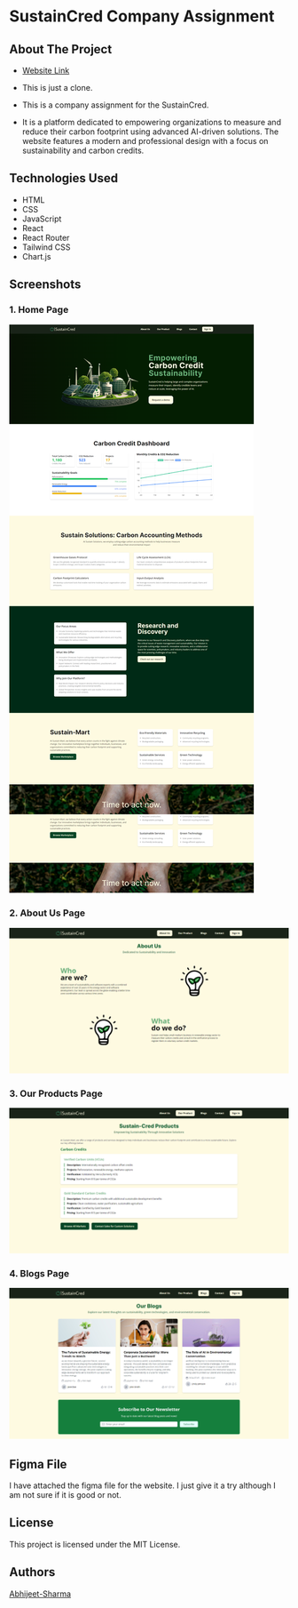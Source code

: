 # SustainCred Company Assignment

## About The Project

- [Website Link](https://energy-sustain.vercel.app/)

- This is just a clone.

- This is a company assignment for the SustainCred.

- It is a platform dedicated to empowering organizations to measure and reduce their carbon footprint using advanced AI-driven solutions. The website features a modern and professional design with a focus on sustainability and carbon credits.

## Technologies Used

- HTML
- CSS
- JavaScript
- React
- React Router
- Tailwind CSS
- Chart.js

## Screenshots

### 1. Home Page

![alt text](image.png)

### 2. About Us Page

![alt text](image-1.png)

### 3. Our Products Page

![alt text](image-2.png)

### 4. Blogs Page

![alt text](image-3.png)

## Figma File

I have attached the figma file for the website.
I just give it a try although I am not sure if it is good or not.

<!-- ![alt text](figma.png) -->

## License

This project is licensed under the MIT License.

## Authors

[Abhijeet-Sharma](https://github.com/Abhijeet03s)
